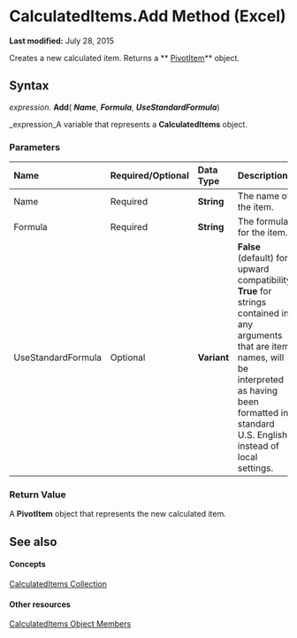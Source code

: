 
# CalculatedItems.Add Method (Excel)

 **Last modified:** July 28, 2015

Creates a new calculated item. Returns a  ** [PivotItem](5829a1d9-0924-9ce8-1120-229e4595285a.md)** object.

## Syntax

 _expression_. **Add**( **_Name_**,  **_Formula_**,  **_UseStandardFormula_**)

 _expression_A variable that represents a  **CalculatedItems** object.


### Parameters



|**Name**|**Required/Optional**|**Data Type**|**Description**|
|:-----|:-----|:-----|:-----|
|Name|Required| **String**|The name of the item.|
|Formula|Required| **String**|The formula for the item.|
|UseStandardFormula|Optional| **Variant**| **False** (default) for upward compatibility. **True** for strings contained in any arguments that are item names, will be interpreted as having been formatted in standard U.S. English instead of local settings.|

### Return Value

A  **PivotItem** object that represents the new calculated item.


## See also


#### Concepts


 [CalculatedItems Collection](daad9732-6a20-d146-050e-da9e1c1e6f33.md)
#### Other resources


 [CalculatedItems Object Members](8e27a07e-3f10-46d8-0a45-dda9285586d0.md)
